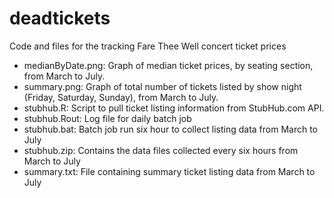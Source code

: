 # deadtickets
Code and files for the tracking Fare Thee Well concert ticket prices

* medianByDate.png:  Graph of median ticket prices, by seating section, from March to July.
* summary.png:  Graph of total number of tickets listed by show night (Friday, Saturday, Sunday), from March to July.
* stubhub.R:  Script to pull ticket listing information from StubHub.com API.
* stubhub.Rout:  Log file for daily batch job
* stubhub.bat:  Batch job run six hour to collect listing data from March to July
* stubhub.zip:  Contains the data files collected every six hours from March to July
* summary.txt:  File containing summary ticket listing data from March to July 



